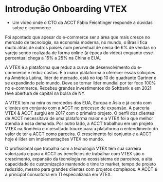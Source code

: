 # Introdução Onboarding VTEX
- Um vídeo onde o CTO da ACCT Fábio Feichtinger responde a dúvidas sobre e-commerce.

Foi apontado que apesar do e-commerce ser a área que mais cresce no mercado de tecnologia, na economia moderna, no mundo, o Brasil fica muito atrás de outros países com percentual de cerca de 6% de vendas no varejo sendo realizada de forma online (à época do vídeo) enquanto esse percentual chega a 15% a 25% na China e EUA.

A VTEX é a plataforma que reduz a curva de desenvolvimento do e-commerce e reduz custos. É a maior plataforma a oferecer essas soluções na América Latina, líder de mercado, está no top 10 do quadrante Gartner e se expandindo pelo mundo. Deve se tornar líder mundial por ter foco 100% no e-commerce. Recebeu grandes investimentos do Softbank e em 2021 teve abertura de capital na bolsa de NY.

A VTEX tem na mira os mercedos dos EUA, Europa e Ásia e já conta com clientes em conjunto com a ACCT no processo de expansão. A parceria VTEX & ACCT surgiu em 2017 com o primeiro projeto. O perfil dos clientes de ACCT necessitava de uma plataforma maior e a VTEX foi a que melhor atendia à essa demanda. Por outro lado, a ACCT trabalhou em um projeto VTEX na Romênia e o resultado trouxe para a plataforma o entendimento do valor de ter a ACCT como parceira. O crescimento foi conjunto e a ACCT hoje é líder em implementações VTEX no mundo.

O profissional que trabalha com a tecnologia VTEX tem sua carreira valorizada e para a ACCT os benefícios de trabalhar com VTEX são o crescimento, expansão da tecnologia no ecossistema de parceiros, a alta capacidade de customização mantendo o time to market, tempo de projeto reduzido, mesmo para grandes clientes com projetos complexos. A ACCT é a principal consultoria em TI especializada em VTEX.